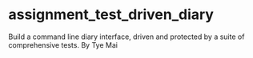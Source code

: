 # assignment_test_driven_diary
Build a command line diary interface, driven and protected by a suite of comprehensive tests.
By Tye Mai
